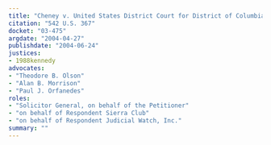 ```yaml
---
title: "Cheney v. United States District Court for District of Columbia"
citation: "542 U.S. 367"
docket: "03-475"
argdate: "2004-04-27"
publishdate: "2004-06-24"
justices:
- 1988kennedy
advocates:
- "Theodore B. Olson"
- "Alan B. Morrison"
- "Paul J. Orfanedes"
roles:
- "Solicitor General, on behalf of the Petitioner"
- "on behalf of Respondent Sierra Club"
- "on behalf of Respondent Judicial Watch, Inc."
summary: ""
---
```


